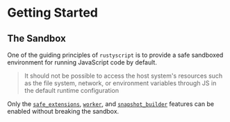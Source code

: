 # Getting Started
## The Sandbox

One of the guiding principles of `rustyscript` is to provide a safe sandboxed environment for running JavaScript code by default.
> It should not be possible to access the host system's resources such as the file system, network, or environment variables through JS in the default runtime configuration

Only the [`safe_extensions`](../extensions/safe_extensions.md), [`worker`](../advanced/multithreading.md), and [`snapshot_builder`](../advanced/snapshots.md) features can be enabled without breaking the sandbox.